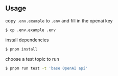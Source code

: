 ## Usage

copy `.env.example` to `.env` and fill in the openai key

```bash
$ cp .env.example .env
```

install dependencies

```bash
$ pnpm install
```

choose  a test topic to run

```bash
$ pnpm run test -t 'base OpenAI api'
```



